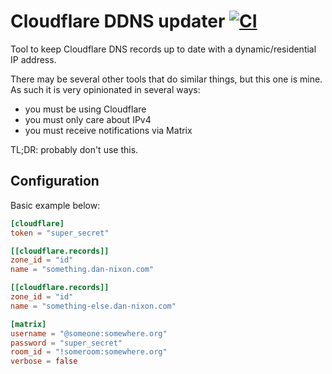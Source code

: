 # Cloudflare DDNS updater [![CI](https://github.com/DanNixon/cloudflare-ddns-updater/actions/workflows/ci.yml/badge.svg)](https://github.com/DanNixon/cloudflare-ddns-updater/actions/workflows/ci.yml)

Tool to keep Cloudflare DNS records up to date with a dynamic/residential IP address.

There may be several other tools that do similar things, but this one is mine.
As such it is very opinionated in several ways:

- you must be using Cloudflare
- you must only care about IPv4
- you must receive notifications via Matrix

TL;DR: probably don't use this.

## Configuration

Basic example below:

```toml
[cloudflare]
token = "super_secret"

[[cloudflare.records]]
zone_id = "id"
name = "something.dan-nixon.com"

[[cloudflare.records]]
zone_id = "id"
name = "something-else.dan-nixon.com"

[matrix]
username = "@someone:somewhere.org"
password = "super_secret"
room_id = "!someroom:somewhere.org"
verbose = false
```
